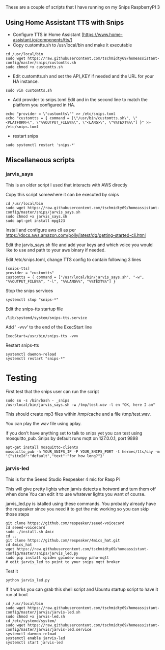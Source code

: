 These are a couple of scripts that I have running on my Snips RaspberryPI 3

## Using Home Assistant TTS with Snips

- Configure TTS in Home Assistant [https://www.home-assistant.io/components/tts/]
- Copy customtts.sh to /usr/local/bin and make it executable
```
cd /usr/local/bin
sudo wget https://raw.githubusercontent.com/tschmidty69/homeassistant-config/master/snips/customtts.sh
sudo chmod +x customtts.sh
```
- Edit customtts.sh and set the API_KEY if needed and the URL for your HA instance.
```
sudo vim customtts.sh
```
- Add provider to snips.toml
  Edit <PLATFORM> and <LANG> in the second line to match the platform you configured in HA.
```
echo "provider = \"customtts\"" >> /etc/snips.toml
echo "customtts = { command = [\"/usr/bin/customtts.sh\", \"<PLATFORM>\", \"%%OUTPUT_FILE%%\", \"<LANG>\", \"%%TEXT%%\"] }" >> /etc/snips.toml
```
- restart snips
```
sudo systemctl restart 'snips-*'
```

## Miscellaneous scripts ##


### jarvis_says ###

This is an older script I used that interacts with AWS directly

Copy this script somewhere it can be executed by snips
```
cd /usr/local/bin
sudo wget https://raw.githubusercontent.com/tschmidty69/homeassistant-config/master/snips/jarvis_says.sh
sudo chmod +x jarvis_says.sh
sudo apt-get install mpg123
```
Install and configure aws cli as per
https://docs.aws.amazon.com/polly/latest/dg/getting-started-cli.html

Edit the jarvis_says.sh file and add your keys and which voice you would like to use
and path to your aws binary if needed.

Edit /etc/snips.toml, change TTS config to contain following 3 lines
```
[snips-tts]
provider = "customtts"
customtts = { command = ["/usr/local/bin/jarvis_says.sh", "-w", "%%OUTPUT_FILE%%", "-l", "%%LANG%%", "%%TEXT%%"] }
```
Stop the snips services
```
systemctl stop "snips-*"
```
Edit the snips-tts startup file
```
/lib/systemd/system/snips-tts.service
```
Add ' -vvv' to the end of the ExecStart line
```
ExecStart=/usr/bin/snips-tts -vvv
```
Restart snips-tts
```
systemctl daemon-reload
systemctl restart "snips-*"
```
# Testing

First test that the snips user can run the script
```
sudo su -s /bin/bash - _snips
/usr/local/bin/jarvis_says.sh -w /tmp/test.wav -l en "OK, here I am"
```
This should create mp3 files within /tmp/cache and a file /tmp/test.wav.

You can play the wav file using aplay.

If you don't have anything set to talk to snips yet you can test using mosquitto_pub. Snips by default runs mqtt on
127.0.0.1, port 9898
```
apt-get install mosquitto-clients
mosquitto_pub -h YOUR_SNIPS_IP -P YOUR_SNIPS_PORT -t hermes/tts/say -m '{"siteId":"default","text":"for how long?"}'
```

### jarvis-led ###

This is for the Seeed Studio Respeaker 4 mic for Rasp Pi

This will give pretty lights when jarvis detects a hotword and turn them off when done
You can edit it to use whatever lights you want of course.

jarvis_led.py is istalled using these commands. You probably already have the respeaker
since you need it to get the mic working so you can skip those steps
```
git clone https://github.com/respeaker/seeed-voicecard
cd seeed-voicecard
sudo ./install.sh 4mic
cd ..
git clone https://github.com/respeaker/4mics_hat.git
cd 4mics_hat
wget https://raw.githubusercontent.com/tschmidty69/homeassistant-config/master/snips/jarvis_led.py
sudo pip install spidev gpiodev numpy paho-mqtt
# edit jarvis_led to point to your snips mqtt broker
```
Test it
```
python jarvis_led.py
```
If it works you can grab this shell script and Ubuntu startup script to have it run at boot
```
cd /usr/local/bin
sudo wget https://raw.githubusercontent.com/tschmidty69/homeassistant-config/master/jarvis/jarvis-led.sh
sudo chmod +x jarvis-led.sh
cd /etc/systemd/system/
sudo wget https://raw.githubusercontent.com/tschmidty69/homeassistant-config/master/jarvis/jarvis-led.service
systemctl daemon-reload
systemctl enable jarvis-led
systemctl start jarvis-led
```
